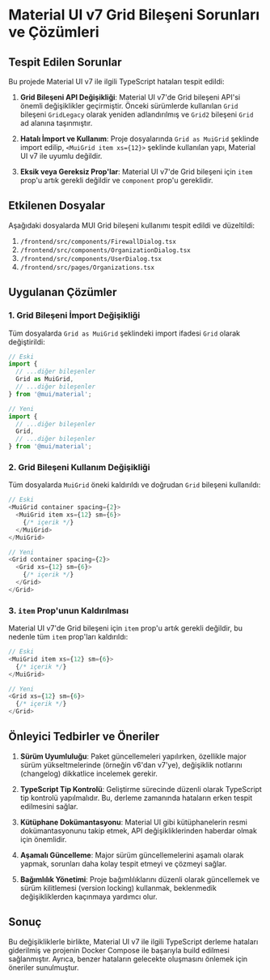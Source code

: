 # Material UI v7 Grid Bileşeni Sorunları ve Çözümleri

## Tespit Edilen Sorunlar

Bu projede Material UI v7 ile ilgili TypeScript hataları tespit edildi:

1. **Grid Bileşeni API Değişikliği**: Material UI v7'de Grid bileşeni API'si önemli değişiklikler geçirmiştir. Önceki sürümlerde kullanılan `Grid` bileşeni `GridLegacy` olarak yeniden adlandırılmış ve `Grid2` bileşeni `Grid` ad alanına taşınmıştır.

2. **Hatalı İmport ve Kullanım**: Proje dosyalarında `Grid as MuiGrid` şeklinde import edilip, `<MuiGrid item xs={12}>` şeklinde kullanılan yapı, Material UI v7 ile uyumlu değildir.

3. **Eksik veya Gereksiz Prop'lar**: Material UI v7'de Grid bileşeni için `item` prop'u artık gerekli değildir ve `component` prop'u gereklidir.

## Etkilenen Dosyalar

Aşağıdaki dosyalarda MUI Grid bileşeni kullanımı tespit edildi ve düzeltildi:

1. `/frontend/src/components/FirewallDialog.tsx`
2. `/frontend/src/components/OrganizationDialog.tsx`
3. `/frontend/src/components/UserDialog.tsx`
4. `/frontend/src/pages/Organizations.tsx`

## Uygulanan Çözümler

### 1. Grid Bileşeni İmport Değişikliği

Tüm dosyalarda `Grid as MuiGrid` şeklindeki import ifadesi `Grid` olarak değiştirildi:

```typescript
// Eski
import { 
  // ...diğer bileşenler
  Grid as MuiGrid,
  // ...diğer bileşenler
} from '@mui/material';

// Yeni
import { 
  // ...diğer bileşenler
  Grid,
  // ...diğer bileşenler
} from '@mui/material';
```

### 2. Grid Bileşeni Kullanım Değişikliği

Tüm dosyalarda `MuiGrid` öneki kaldırıldı ve doğrudan `Grid` bileşeni kullanıldı:

```typescript
// Eski
<MuiGrid container spacing={2}>
  <MuiGrid item xs={12} sm={6}>
    {/* içerik */}
  </MuiGrid>
</MuiGrid>

// Yeni
<Grid container spacing={2}>
  <Grid xs={12} sm={6}>
    {/* içerik */}
  </Grid>
</Grid>
```

### 3. `item` Prop'unun Kaldırılması

Material UI v7'de Grid bileşeni için `item` prop'u artık gerekli değildir, bu nedenle tüm `item` prop'ları kaldırıldı:

```typescript
// Eski
<MuiGrid item xs={12} sm={6}>
  {/* içerik */}
</MuiGrid>

// Yeni
<Grid xs={12} sm={6}>
  {/* içerik */}
</Grid>
```

## Önleyici Tedbirler ve Öneriler

1. **Sürüm Uyumluluğu**: Paket güncellemeleri yapılırken, özellikle major sürüm yükseltmelerinde (örneğin v6'dan v7'ye), değişiklik notlarını (changelog) dikkatlice incelemek gerekir.

2. **TypeScript Tip Kontrolü**: Geliştirme sürecinde düzenli olarak TypeScript tip kontrolü yapılmalıdır. Bu, derleme zamanında hataların erken tespit edilmesini sağlar.

3. **Kütüphane Dokümantasyonu**: Material UI gibi kütüphanelerin resmi dokümantasyonunu takip etmek, API değişikliklerinden haberdar olmak için önemlidir.

4. **Aşamalı Güncelleme**: Major sürüm güncellemelerini aşamalı olarak yapmak, sorunları daha kolay tespit etmeyi ve çözmeyi sağlar.

5. **Bağımlılık Yönetimi**: Proje bağımlılıklarını düzenli olarak güncellemek ve sürüm kilitlemesi (version locking) kullanmak, beklenmedik değişikliklerden kaçınmaya yardımcı olur.

## Sonuç

Bu değişikliklerle birlikte, Material UI v7 ile ilgili TypeScript derleme hataları giderilmiş ve projenin Docker Compose ile başarıyla build edilmesi sağlanmıştır. Ayrıca, benzer hataların gelecekte oluşmasını önlemek için öneriler sunulmuştur.
